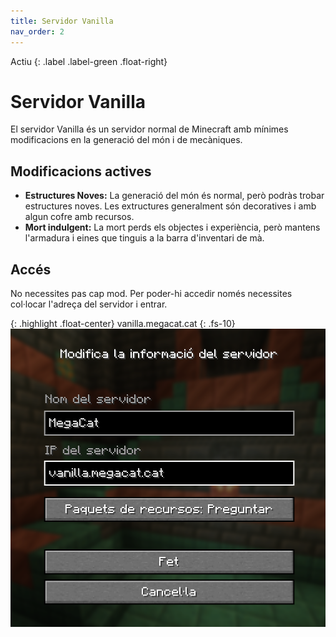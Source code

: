 ```yaml
---
title: Servidor Vanilla
nav_order: 2
---
```


Actiu 
{: .label .label-green .float-right}
# Servidor Vanilla 

El servidor Vanilla és un servidor normal de Minecraft amb mínimes modificacions en la generació del món i de mecàniques.

## Modificacions actives

- **Estructures Noves:** La generació del món és normal, però podràs trobar estructures noves. Les extructures generalment són decoratives i amb algun cofre amb recursos.
- **Mort indulgent:** La mort perds els objectes i experiència, però mantens l'armadura i eines que tinguis a la barra d'inventari de mà. 

## Accés

No necessites pas cap mod. Per poder-hi accedir només necessites col·locar l'adreça del servidor i entrar.

{: .highlight .float-center}
vanilla.megacat.cat
{: .fs-10}
![](entrada_servidor.png)